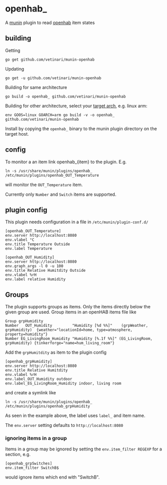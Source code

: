 # openhab\_

A [munin](http://http://munin-monitoring.org/) plugin to read
[openhab](http://www.openhab.org/) item states

## building

Getting

    go get github.com/vetinari/munin-openhab

Updating

    go get -u github.com/vetinari/munin-openhab

Building for same architecture

    go build -o openhab_ github.com/vetinari/munin-openhab

Building for other architecture, select your
[target arch](http://dave.cheney.net/2015/08/22/cross-compilation-with-go-1-5),
e.g. linux arm:

    env GOOS=linux GOARCH=arm go build -v -o openhab_ github.com/vetinari/munin-openhab

Install by copying the `openhab_` binary to the munin plugin directory on
the target host.

## config

To monitor a an item link openhab\_{item} to the plugin. E.g.

    ln -s /usr/share/munin/plugins/openhab_ /etc/munin/plugins/openhab_OUT_Temperature

will monitor the `OUT_Temperature` item.

Currently only `Number` and `Switch` items are supported.

## plugin config
This plugin needs configuration in a file in `/etc/munin/plugin-conf.d/`

```
[openhab_OUT_Temperature]
env.server http://localhost:8080
env.vlabel °C
env.title Temperature Outside
env.label Temperature

[openhab_OUT_Humidity]
env.server http://localhost:8080
env.graph_args -l 0 -u 100
env.title Relative Humitdity Outside
env.vlabel %rH
env.label relative Humidity
```

## Groups
The plugin supports groups as items. Only the items directly below the
given group are used. Group items in an openHAB items file like
```
Group grpHumidity
Number   OUT_Humidity         "Humidity [%d %%]"    (grpWeather, grpHumidity)  {weather="locationId=home, type=atmosphere, property=humidity"}
Number EG_LivingRoom_Humidity "Humidity [%.1f %%]" (EG_LivingRoom, grpHumidity) {tinkerforge="name=hum_living_room"}
```
Add the `grpHumitdity` as item to the plugin config
```
[openhab_grpHumidity]
env.server http://localhost:8080
env.title Relative Humitdity
env.vlabel %rH
env.label_OUT_Humidity outdoor
env.label_EG_LivingRoom_Humidity indoor, living room
```
and create a symlink like

    ln -s /usr/share/munin/plugins/openhab_ /etc/munin/plugins/openhab_grpHumidity

As seen in the example above, the label uses `label_` and item name.

The `env.server` setting defaults to `http://localhost:8080`

### ignoring items in a group
Items in a group may be ignored by setting the `env.item_filter REGEXP` for
a section, e.g.
```
[openhab_grpSwitches]
env.item_filter SwitchB$
```
would ignore items which end with "SwitchB".
